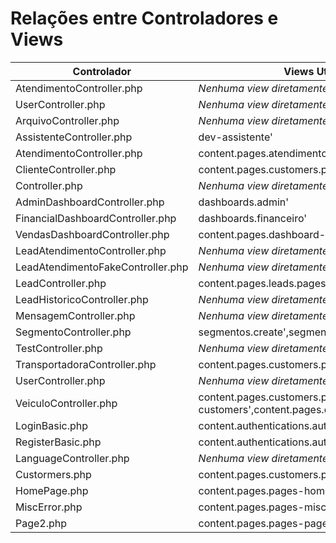 # Relações entre Controladores e Views

| Controlador | Views Utilizadas |
|-------------|------------------|
| AtendimentoController.php | *Nenhuma view diretamente referenciada* |
| UserController.php | *Nenhuma view diretamente referenciada* |
| ArquivoController.php | *Nenhuma view diretamente referenciada* |
| AssistenteController.php | dev-assistente' |
| AtendimentoController.php | content.pages.atendimentos.pages-atendimentos' |
| ClienteController.php | content.pages.customers.pages-customers' |
| Controller.php | *Nenhuma view diretamente referenciada* |
| AdminDashboardController.php | dashboards.admin' |
| FinancialDashboardController.php | dashboards.financeiro' |
| VendasDashboardController.php | content.pages.dashboard-vendas' |
| LeadAtendimentoController.php | *Nenhuma view diretamente referenciada* |
| LeadAtendimentoFakeController.php | *Nenhuma view diretamente referenciada* |
| LeadController.php | content.pages.leads.pages-leads' |
| LeadHistoricoController.php | *Nenhuma view diretamente referenciada* |
| MensagemController.php | *Nenhuma view diretamente referenciada* |
| SegmentoController.php | segmentos.create',segmentos.edit',segmentos.index' |
| TestController.php | *Nenhuma view diretamente referenciada* |
| TransportadoraController.php | content.pages.customers.pages-customers' |
| UserController.php | *Nenhuma view diretamente referenciada* |
| VeiculoController.php | content.pages.customers.pages-customers',content.pages.customers.veiculo-detail' |
| LoginBasic.php | content.authentications.auth-login-basic' |
| RegisterBasic.php | content.authentications.auth-register-basic' |
| LanguageController.php | *Nenhuma view diretamente referenciada* |
| Custormers.php | content.pages.customers.pages-customers' |
| HomePage.php | content.pages.pages-home' |
| MiscError.php | content.pages.pages-misc-error' |
| Page2.php | content.pages.pages-page2' |
